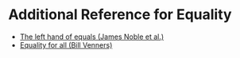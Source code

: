 # Additional Reference for Equality

- [The left hand of equals (James Noble et al.)](http://dl.acm.org/citation.cfm?id=2986031)
- [Equality for all (Bill Venners)](http://functional.tv/post/97702567624/scala-by-the-bay-2014-bill-venners-equality-for-all)
